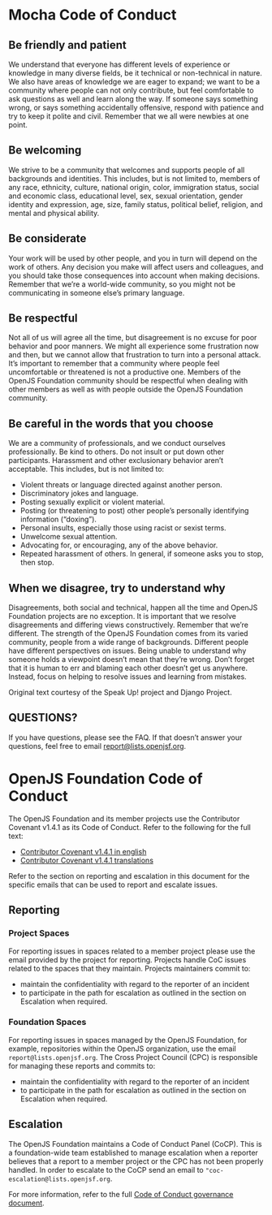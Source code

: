# Mocha Code of Conduct

## Be friendly and patient

We understand that everyone has different levels of experience or knowledge in many diverse fields, be it technical or
non-technical in nature.
We also have areas of knowledge we are eager to expand; we want to be a community where people can not only contribute, but feel comfortable to ask questions as well and learn along the way.
If someone says something wrong, or says something accidentally offensive, respond with patience and try to keep it polite and civil.
Remember that we all were newbies at one point.

## Be welcoming

We strive to be a community that welcomes and supports people of all backgrounds and identities.
This includes, but is not limited to, members of any race, ethnicity, culture, national origin, color, immigration status, social and economic class, educational level, sex, sexual orientation, gender identity and expression, age, size, family status, political belief, religion, and mental and physical ability.

## Be considerate

Your work will be used by other people, and you in turn will depend on the work of others.
Any decision you make will affect users and colleagues, and you should take those consequences into account when making decisions.
Remember that we’re a world-wide community, so you might not be communicating in someone else’s primary language.

## Be respectful

Not all of us will agree all the time, but disagreement is no excuse for poor behavior and poor manners.
We might all experience some frustration now and then, but we cannot allow that frustration to turn into a personal attack.
It’s important to remember that a community where people feel uncomfortable or threatened is not a productive one.
Members of the OpenJS Foundation community should be respectful when dealing with other members as well as with people outside the OpenJS Foundation community.

## Be careful in the words that you choose

We are a community of professionals, and we conduct ourselves professionally.
Be kind to others.
Do not insult or put down other participants.
Harassment and other exclusionary behavior aren’t acceptable.
This includes, but is not limited to:

- Violent threats or language directed against another person.
- Discriminatory jokes and language.
- Posting sexually explicit or violent material.
- Posting (or threatening to post) other people’s personally identifying information (“doxing”).
- Personal insults, especially those using racist or sexist terms.
- Unwelcome sexual attention.
- Advocating for, or encouraging, any of the above behavior.
- Repeated harassment of others.
  In general, if someone asks you to stop, then stop.

## When we disagree, try to understand why

Disagreements, both social and technical, happen all the time and OpenJS Foundation projects are no exception.
It is important that we resolve disagreements and differing views constructively.
Remember that we’re different.
The strength of the OpenJS Foundation comes from its varied community, people from a wide range of backgrounds.
Different people have different perspectives on issues.
Being unable to understand why someone holds a viewpoint doesn’t mean that they’re wrong.
Don’t forget that it is human to err and blaming each other doesn’t get us anywhere.
Instead, focus on helping to resolve issues and learning from mistakes.

Original text courtesy of the Speak Up! project and Django Project.

## QUESTIONS?

If you have questions, please see the FAQ.
If that doesn’t answer your questions, feel free to email report@lists.openjsf.org.

# OpenJS Foundation Code of Conduct

The OpenJS Foundation and its member projects use the Contributor Covenant v1.4.1 as its Code of Conduct.
Refer to the following for the full text:

- [Contributor Covenant v1.4.1 in english](https://www.contributor-covenant.org/version/1/4/code-of-conduct)
- [Contributor Covenant v1.4.1 translations](https://www.contributor-covenant.org/translations)

Refer to the section on reporting and escalation in this document for the specific emails that can be used to report and escalate issues.

## Reporting

### Project Spaces

For reporting issues in spaces related to a member project please use the email provided by the project for reporting.
Projects handle CoC issues related to the spaces that they maintain.
Projects maintainers commit to:

- maintain the confidentiality with regard to the reporter of an incident
- to participate in the path for escalation as outlined in
  the section on Escalation when required.

### Foundation Spaces

For reporting issues in spaces managed by the OpenJS Foundation, for example, repositories within the OpenJS organization, use the email `report@lists.openjsf.org`.
The Cross Project Council (CPC) is responsible for managing these reports and commits to:

- maintain the confidentiality with regard to the reporter of an incident
- to participate in the path for escalation as outlined in
  the section on Escalation when required.

## Escalation

The OpenJS Foundation maintains a Code of Conduct Panel (CoCP).
This is a foundation-wide team established to manage escalation when a reporter believes that a report to a member project or the CPC has not been properly handled.
In order to escalate to the CoCP send an email to `"coc-escalation@lists.openjsf.org`.

For more information, refer to the full
[Code of Conduct governance document](https://github.com/openjs-foundation/cross-project-council/tree/main/proposals/approved/CODE_OF_CONDUCT).
